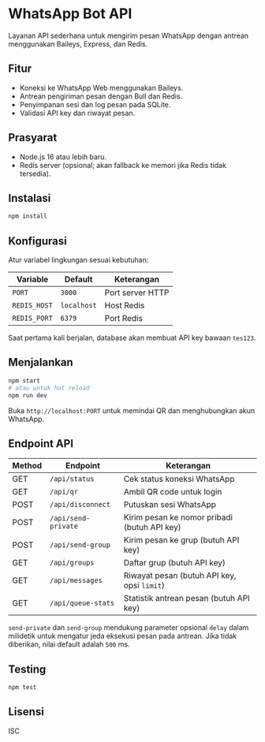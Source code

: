 # WhatsApp Bot API

Layanan API sederhana untuk mengirim pesan WhatsApp dengan antrean menggunakan Baileys, Express, dan Redis.

## Fitur
- Koneksi ke WhatsApp Web menggunakan Baileys.
- Antrean pengiriman pesan dengan Bull dan Redis.
- Penyimpanan sesi dan log pesan pada SQLite.
- Validasi API key dan riwayat pesan.

## Prasyarat
- Node.js 16 atau lebih baru.
- Redis server (opsional; akan fallback ke memori jika Redis tidak tersedia).

## Instalasi
```bash
npm install
```

## Konfigurasi
Atur variabel lingkungan sesuai kebutuhan:

| Variable     | Default    | Keterangan             |
|--------------|-----------|------------------------|
| `PORT`       | `3000`    | Port server HTTP       |
| `REDIS_HOST` | `localhost` | Host Redis            |
| `REDIS_PORT` | `6379`    | Port Redis             |

Saat pertama kali berjalan, database akan membuat API key bawaan `tes123`.

## Menjalankan
```bash
npm start
# atau untuk hot reload
npm run dev
```
Buka `http://localhost:PORT` untuk memindai QR dan menghubungkan akun WhatsApp.

## Endpoint API
| Method | Endpoint           | Keterangan |
|--------|-------------------|-----------|
| GET    | `/api/status`      | Cek status koneksi WhatsApp |
| GET    | `/api/qr`          | Ambil QR code untuk login |
| POST   | `/api/disconnect`  | Putuskan sesi WhatsApp |
| POST   | `/api/send-private`| Kirim pesan ke nomor pribadi (butuh API key) |
| POST   | `/api/send-group`  | Kirim pesan ke grup (butuh API key) |
| GET    | `/api/groups`      | Daftar grup (butuh API key) |
| GET    | `/api/messages`    | Riwayat pesan (butuh API key, opsi `limit`) |
| GET    | `/api/queue-stats` | Statistik antrean pesan (butuh API key) |

`send-private` dan `send-group` mendukung parameter opsional `delay` dalam milidetik
untuk mengatur jeda eksekusi pesan pada antrean. Jika tidak diberikan, nilai
default adalah `500` ms.

## Testing
```bash
npm test
```

## Lisensi
ISC
